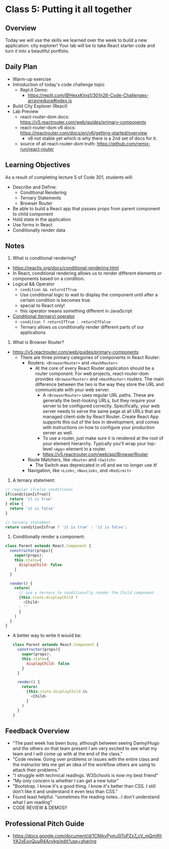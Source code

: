 # Class 5: Putting it all together

## Overview

Today we will use the skills we learned over the week to build a new application: city explorer! Your lab will be to take React starter code and turn it into a beautiful portfolio.

## Daily Plan

- Warm-up exercise
- Introduction of today's code challenge topic
  - Repl.it Demo:
    - <https://replit.com/@HexxKing1/301n26-Code-Challenges-arrayreduce#index.js>
- Build City Explorer (React)
- Lab Preview
  - react-router-dom docs: <https://v5.reactrouter.com/web/guides/primary-components>
  - react-router-dom v6 docs: <https://reactrouter.com/docs/en/v6/getting-started/overview>
    - v6 not stable yet which is why there is a 2nd set of docs for it.
  - source of all react-router-dom truth: <https://github.com/remix-run/react-router>

## Learning Objectives

As a result of completing lecture 5 of Code 301, students will:

- Describe and Define:
  - Conditional Rendering
  - Ternary Statements
  - Browser Router
- Be able to build a React app that passes props from parent component to child component
- Hold state in the application
- Use forms in React
- Conditionally render data

## Notes

1. What is conditional rendering?

- <https://reactjs.org/docs/conditional-rendering.html>
- In React, conditional rendering allows us to render different elements or components based on a condition.
- Logical && Operator
  - `condition && returnIfTrue`
  - Use conditional logic to wait to display the component until after a certain condition is becomes true.
  - special to React only!
  - this operator means something different in JavaScript
- [Conditional (ternary) operator](https://developer.mozilla.org/en-US/docs/Web/JavaScript/Reference/Operators/Conditional_Operator)
  - `condition ? returnIfTrue : returnIfFalse`
  - Ternary allows us conditionally render different parts of our applications

1. What is Browser Router?

- <https://v5.reactrouter.com/web/guides/primary-components>
  - There are three primary categories of components in React Router:
    - Routers: `<BrowserRouter>` and `<HashRouter>`
      - At the core of every React Router application should be a router component. For web projects, react-router-dom provides `<BrowserRouter>` and `<HashRouter>` routers. The main difference between the two is the way they store the URL and communicate with your web server.
        - A `<BrowserRouter>` uses regular URL paths. These are generally the best-looking URLs, but they require your server to be configured correctly. Specifically, your web server needs to serve the same page at all URLs that are managed client-side by React Router. Create React App supports this out of the box in development, and comes with instructions on how to configure your production server as well.
        - To use a router, just make sure it is rendered at the root of your element hierarchy. Typically you’ll wrap your top-level `<App>` element in a router.
        - <https://v5.reactrouter.com/web/api/BrowserRouter>
    - Route Matchers, like `<Route>` and `<Switch>`
      - The Switch was depreicated in v6 and we no longer use it!
    - Navigation, like `<Link>`, `<NavLink>`, and `<Redirect>`

1. A ternary statement:

  ```javaScript
  // regular if/else conditional
  if(conditionIsTrue){
    return 'it is true'
  } else {
    return 'it is false'
  }

  // ternary statement
  return conditionIsTrue ? 'it is true' : 'it is false';
  ```

1. Conditionally render a component:

  ```javaScript
  class Parent extends React.Component {
    constructor(props){
      super(props);
      this.state={
        displayChild: false
      }
    }

    render() {
      return(
        // use a ternary to conditionally render the Child component
        {this.state.displayChild ?
          <Child>
        : ''
        }
      )
    }
  }
  ```

- A better way to write it would be:

  ```javaScript
  class Parent extends React.Component {
    constructor(props){
      super(props);
      this.state={
        displayChild: false
      }
    }

    render() {
      return(
        {this.state.displayChild &&
          <Child>
        }
      )
    }
  }
  ```

## Feedback Overview

- "The past week has been busy, although between seeing Danny/Hugo and the others on that team present I am very excited to see what my team and I will come up with at the end of the class."
- "Code review. Going over problems or issues with the entire class and the instructor lets me get an idea of the workflow others are using to attack their problems."
- "I struggle with technical readings. W3Schools is now my best friend"
- "My only concern is whether I can get a new tutor"
- "Bootstrap. I know it's a good thing. I know it's better than CSS. I still don't like it and understand it even less than CSS."
- Found least helpful: "sometimes the reading notes...I don't understand what I am reading"
- CODE REVIEW & DEMOS!!

## Professional Pitch Guide

- <https://docs.google.com/document/d/1CNjkvPymJ07oPZx7_cV_mQmIKtYA2xEuyQuuR4Acvkg/edit?usp=sharing>
